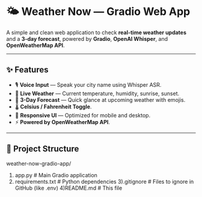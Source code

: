 # 🌤️ Weather Now — Gradio Web App

A simple and clean web application to check **real-time weather updates** and a **3-day forecast**, powered by **Gradio**, **OpenAI Whisper**, and **OpenWeatherMap API**.

---

## ✨ Features

- 🎙️ **Voice Input** — Speak your city name using Whisper ASR.
- 📍 **Live Weather** — Current temperature, humidity, sunrise, sunset.
- 📅 **3-Day Forecast** — Quick glance at upcoming weather with emojis.
- 🌡️ **Celsius / Fahrenheit Toggle**.
- 📱 **Responsive UI** — Optimized for mobile and desktop.
- ⚡ **Powered by OpenWeatherMap API**.

---

## 📁 Project Structure
weather-now-gradio-app/

 1) app.py # Main Gradio application 
 2) requirements.txt # Python dependencies
 3).gitignore # Files to ignore in GitHub (like .env)
 4)README.md # This file

